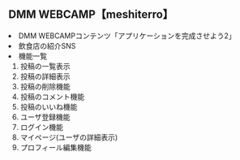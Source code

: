 ## DMM WEBCAMP【meshiterro】
<li>DMM WEBCAMPコンテンツ「アプリケーションを完成させよう2」</li>
<li>飲食店の紹介SNS</li>
<li>機能一覧
<ol>
    <li>投稿の一覧表示</li>
    <li>投稿の詳細表示</li>
    <li>投稿の削除機能</li>
    <li>投稿のコメント機能</li>
    <li>投稿のいいね機能</li>
    <li>ユーザ登録機能</li>
    <li>ログイン機能</li>
    <li>マイページ(ユーザの詳細表示)</li>
    <li>プロフィール編集機能</li>
</ol>
</li>

